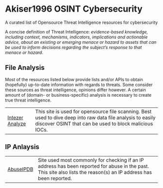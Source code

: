 # Akiser1996 OSINT Cybersecurity
A curated list of Opensource Threat Intelligence resources for cybersecurity

A concise definition of Threat Intelligence: *evidence-based knowledge, including context, mechanisms, indicators, implications and actionable advice, about an existing or emerging menace or hazard to assets that can be used to inform decisions regarding the subject’s response to that menace or hazard*.

## File Analysis

Most of the resources listed below provide lists and/or APIs to obtain (hopefully) up-to-date information with regards to threats.
Some consider these sources as threat intelligence, opinions differ however.
A certain amount of (domain- or business-specific) analysis is necessary to create true threat intelligence.

<table>
    <tr>
        <td>
            <a href="https://analyze.intezer.com/" target="_blank">Intezer Analyze</a>
        </td>
        <td>
            This site is used for opensource file scanning. Best used to dive deep into raw data file analysis to easily discover OSINT that can be used to block malicious IOCs.
        </td>
    </tr>
</table>
    
## IP Anlaysis
<table>
    <tr>
        <td>
            <a href="https://www.abuseipdb.com/" target="_blank">AbuseIPDB</a>
        </td>
        <td>
            Site used most commonly for checking if an IP address has been reported for abuse in the past. This site also lists the reason(s) an IP address has been reported.
        </td>
    </tr>
    
</table>
